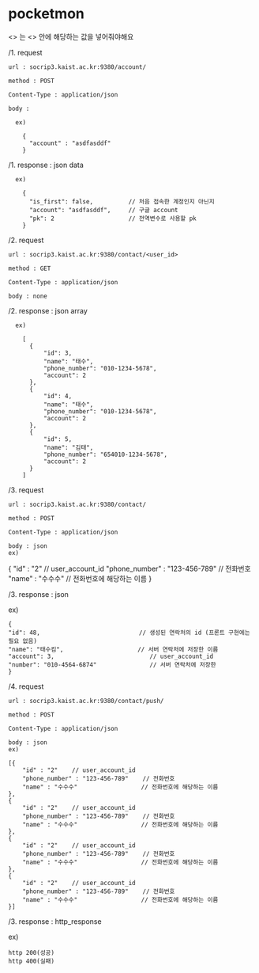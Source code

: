 # pocketmon

<> 는 <> 안에 해당하는 값을 넣어줘야해요

/1. request 

    url : socrip3.kaist.ac.kr:9380/account/

    method : POST

    Content-Type : application/json

    body : 

      ex)

        {
          "account" : "asdfasddf"
        }
        
/1. response :  json data

      ex)

        {
          "is_first": false,          // 처음 접속한 계정인지 아닌지
          "account": "asdfasddf",     // 구글 account
          "pk": 2                     // 전역변수로 사용할 pk
        }
  
  
/2. request

    url : socrip3.kaist.ac.kr:9380/contact/<user_id>

    method : GET

    Content-Type : application/json

    body : none
    

/2. response : json array


      ex)

        [
          {
              "id": 3,
              "name": "태수",
              "phone_number": "010-1234-5678",
              "account": 2
          },
          {
              "id": 4,
              "name": "태수",
              "phone_number": "010-1234-5678",
              "account": 2
          },
          {
              "id": 5,
              "name": "김태",
              "phone_number": "654010-1234-5678",
              "account": 2
          }
        ]
  
 /3. request

    url : socrip3.kaist.ac.kr:9380/contact/

    method : POST

    Content-Type : application/json

    body : json
    ex)

{
    "id" : "2"    // user_account_id
    "phone_number" : "123-456-789"    // 전화번호
    "name" : "수수수"                  // 전화번호에 해당하는 이름
}

    
/3. response :  json

  ex)

    {
    "id": 48,                            // 생성된 연락처의 id (프론트 구현에는 필요 없음)
    "name": "태수킴",                     // 서버 연락처에 저장한 이름
    "account": 3,                           // user_account_id
    "number": "010-4564-6874"               // 서버 연락처에 저장한 
    }

 /4. request

    url : socrip3.kaist.ac.kr:9380/contact/push/

    method : POST

    Content-Type : application/json

    body : json
    ex)

    [{
        "id" : "2"    // user_account_id
        "phone_number" : "123-456-789"    // 전화번호
        "name" : "수수수"                  // 전화번호에 해당하는 이름
    },
    {
        "id" : "2"    // user_account_id
        "phone_number" : "123-456-789"    // 전화번호
        "name" : "수수수"                  // 전화번호에 해당하는 이름
    },
    {
        "id" : "2"    // user_account_id
        "phone_number" : "123-456-789"    // 전화번호
        "name" : "수수수"                  // 전화번호에 해당하는 이름
    },
    {
        "id" : "2"    // user_account_id
        "phone_number" : "123-456-789"    // 전화번호
        "name" : "수수수"                  // 전화번호에 해당하는 이름
    }]

/3. response :  http_response

  ex)

    http 200(성공)
    http 400(실패)
